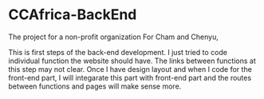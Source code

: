 # CCAfrica-BackEnd
The project for a non-profit organization
For Cham and Chenyu,

This is first steps of the back-end development. I just tried to code individual function the website should have. The links between functions at this step may not clear.
Once I have design layout and when I code for the front-end part, I will integarate this part with front-end part and the routes between functions and pages will make sense more.


